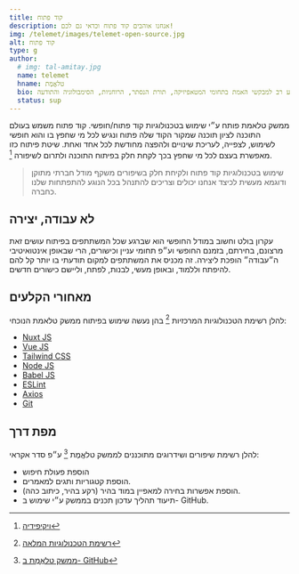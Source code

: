 ```yaml
---
title: קוד פתוח
description: אנחנו אוהבים קוד פתוח וכדאי גם לכם!
img: /telemet/images/telemet-open-source.jpg
alt: קוד פתוח
type: g
author:
  # img: tal-amitay.jpg
  name: telemet
  hname: טלאֱמֶת
  bio: טלאֱמֶת מקדמת את העבודה הגדולה ומספקת גוף של ידע רב למבקשי האמת בתחומי המטאפיזיקה, תורת הנסתר, הרוחניות, הסימבולוגיה והתודעה.
  status: sup
---
```


ממשק טלאמת פותח ע״י שימוש בטכנולוגיות קוד פתוח/חופשי. קוד פתוח משמש בעולם התוכנה לציון תוכנה שמקור הקוד שלה פתוח ונגיש לכל מי שחפץ בו והוא חופשי לשימוש, לצפייה, לעריכת שינויים ולהפצה מחודשת לכל אחד ואחת. שיטת פיתוח כזו מאפשרת בעצם לכל מי שחפץ בכך לקחת חלק בפיתוח התוכנה ולתרום לשיפורה [^1].

> שימוש בטכנולוגיות קוד פתוח ולקיחת חלק בשיפורים משקף מודל חברתי מתוקן ודוגמא מעשית לכיצד אנחנו יכולים וצריכים להתנהל בכל הנוגע להתפתחות שלנו כחברה.

## לא עבודה, יצירה

עקרון בולט וחשוב במודל החופשי הוא שברגע שכל המשתתפים בפיתוח עושים זאת מרצונם, בחירתם, בזמנם החופשי וע״פ תחומי עניין וכישורים, הרי שבאופן אינטואיטיבי ה״עבודה״ הופכת ליצירה. זה מכניס את המשתתפים למקום תודעתי בו יותר קל להם להיפתח וללמוד, ובאופן מעשי, לבנות, לפתח, וליישם כישורים חדשים.

## מאחורי הקלעים

להלן רשימת הטכנולוגיות המרכזיות [^2] בהן נעשה שימוש בפיתוח ממשק טלאמת הנוכחי:

- [Nuxt JS](https://nuxtjs.org/)
- [Vue JS](https://vuejs.org/)
- [Tailwind CSS](https://tailwindcss.com/)
- [Node JS](https://nodejs.org/)
- [Babel JS](https://babeljs.io/)
- [ESLint](https://eslint.org/)
- [Axios](https://github.com/axios/axios)
- [Git](https://git-scm.com/)

## מפת דרך

להלן רשימת שיפורים ושידרוגים מתוכננים לממשק טלאֱמֶת [^3] ע״פ סדר אקראי:

- הוספת פעולת חיפוש
- הוספת קטגוריות ותגים למאמרים.
- הוספת אפשרות בחירה למאפיין במוד בהיר (רקע בהיר, כיתוב כהה).
- תיעוד תהליך עדכון תכנים בממשק ע״י שימוש ב- GitHub.

[^1]: [ויקיפידיה](https://he.wikipedia.org/wiki/%D7%A7%D7%95%D7%93_%D7%A4%D7%AA%D7%95%D7%97)
[^2]: [רשימת הטכנולוגיות המלאה](https://github.com/telemet/telemet/blob/master/package-lock.json)
[^3]: [ממשק טלאֱמֶת ב- GitHub](https://github.com/telemet/telemet/)
